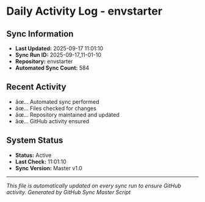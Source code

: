 ﻿# Daily Activity Log - envstarter

## Sync Information
- **Last Updated:** 2025-09-17 11:01:10
- **Sync Run ID:** 2025-09-17_11-01-10
- **Repository:** envstarter
- **Automated Sync Count:** 584

## Recent Activity
- âœ… Automated sync performed
- âœ… Files checked for changes
- âœ… Repository maintained and updated
- âœ… GitHub activity ensured

## System Status
- **Status:** Active
- **Last Check:** 11:01:10
- **Sync Version:** Master v1.0

---
*This file is automatically updated on every sync run to ensure GitHub activity.*
*Generated by GitHub Sync Master Script*
